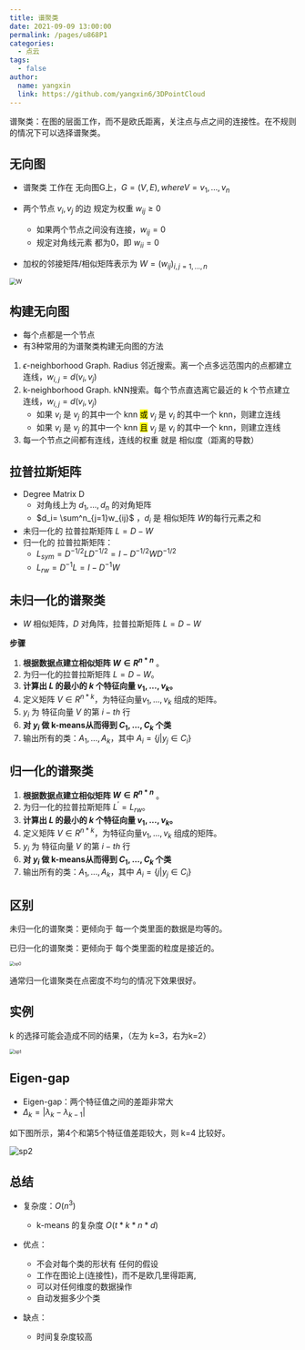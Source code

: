 ```yaml
---
title: 谱聚类
date: 2021-09-09 13:00:00
permalink: /pages/u868P1
categories: 
  - 点云
tags: 
  - false
author: 
  name: yangxin
  link: https://github.com/yangxin6/3DPointCloud
---
```


谱聚类：在图的层面工作，而不是欧氏距离，关注点与点之间的连接性。在不规则的情况下可以选择谱聚类。



## 无向图

- 谱聚类 工作在 无向图G上，$G=(V,E), where V ={v_1,...,v_n}$

- 两个节点 $v_i,v_j$ 的边 规定为权重 $w_{ij} \geq 0$
  - 如果两个节点之间没有连接，$w_{ij} = 0$
  - 规定对角线元素 都为0，即 $w_{ii}=0$
- 加权的邻接矩阵/相似矩阵表示为 $W = (w_{ij})_{i,j=1,...,n}$

<img src="https://cdn.jsdelivr.net/gh/yangxin6/img-hosting@master/images/W.5lyhzkh06r40.png" alt="W" style="zoom:73%;" />

## 构建无向图

- 每个点都是一个节点
-  有3种常用的为谱聚类构建无向图的方法
  1. $\epsilon$-neighborhood Graph. Radius 邻近搜索。离一个点多远范围内的点都建立连线，$w_{i,j}=d(v_i,v_j)$
  2. k-neighborhood Graph. kNN搜索。每个节点直选离它最近的 k 个节点建立连线，$w_{i,j}=d(v_i,v_j)$
     - 如果 $v_i$ 是 $v_j$ 的其中一个 knn <mark>或</mark>  $v_j$ 是 $v_i$ 的其中一个 knn，则建立连线
     -  如果 $v_i$ 是 $v_j$ 的其中一个 knn <mark>且</mark>  $v_j$ 是 $v_i$ 的其中一个 knn，则建立连线
  3. 每一个节点之间都有连线，连线的权重 就是 相似度（距离的导数）



## 拉普拉斯矩阵

- Degree Matrix D
  - 对角线上为 $d_1,...,d_n$ 的对角矩阵
  - $d_i= \sum^n_{j=1}w_{ij}$ ，$d_i$ 是 相似矩阵 $W$的每行元素之和
-  未归一化的 拉普拉斯矩阵 $L = D - W$
- 归一化的 拉普拉斯矩阵：
  - $L_{sym} = D^{-1/2}LD^{-1/2} = I - D^{-1/2}WD^{-1/2}$
  - $L_{rw} = D^{-1}L = I - D^{-1}W$



## 未归一化的谱聚类

- $W$ 相似矩阵，$D$ 对角阵，拉普拉斯矩阵 $L = D-W$

**步骤**

1. **根据数据点建立相似矩阵 $W \in R^{n*n}$** 。
2. 为归一化的拉普拉斯矩阵 $L = D - W$。
3. **计算出 $L$ 的最小的 $k$ 个特征向量 $v_1,...,v_k$。**
4. 定义矩阵 $V \in R^{n*k}$，为特征向量$v_1,...,v_k$ 组成的矩阵。
5. $y_i$ 为 特征向量 $V$ 的第 $i-th$ 行
6. **对 $y_i$ 做 k-means从而得到 $C_1,...,C_k$ 个类**
7. 输出所有的类：$A_1,...,A_k$，其中 $A_i = \{j|y_j \in C_i\}$





## 归一化的谱聚类



1. **根据数据点建立相似矩阵 $W \in R^{n*n}$** 。
2. 为归一化的拉普拉斯矩阵 $L^{'} = L_{rw}$。
3. **计算出 $L$ 的最小的 $k$ 个特征向量 $v_1,...,v_k$。**
4. 定义矩阵 $V \in R^{n*k}$，为特征向量$v_1,...,v_k$ 组成的矩阵。
5. $y_i$ 为 特征向量 $V$ 的第 $i-th$ 行
6. **对 $y_i$ 做 k-means从而得到 $C_1,...,C_k$ 个类**
7. 输出所有的类：$A_1,...,A_k$，其中 $A_i = \{j|y_j \in C_i\}$



## 区别

未归一化的谱聚类：更倾向于 每一个类里面的数据是均等的。

已归一化的谱聚类：更倾向于 每个类里面的粒度是接近的。

<img src="https://cdn.jsdelivr.net/gh/yangxin6/img-hosting@master/images/sp0.3zuxdrnd2sg0.png" alt="sp0" style="zoom:50%;" />

通常归一化谱聚类在点密度不均匀的情况下效果很好。

## 实例

k 的选择可能会造成不同的结果，（左为 k=3，右为k=2）

<img src="https://cdn.jsdelivr.net/gh/yangxin6/img-hosting@master/images/sp1.2jty0q0w1020.jpg" alt="sp1" style="zoom:56%;" />

## Eigen-gap

- Eigen-gap：两个特征值之间的差距非常大
- $\Delta_k = |\lambda_k - \lambda_{k-1}|$

如下图所示，第4个和第5个特征值差距较大，则 k=4 比较好。

![sp2](https://cdn.jsdelivr.net/gh/yangxin6/img-hosting@master/images/sp2.3ca9ks9lbug0.jpg)

## 总结

- 复杂度：$O(n^3)$
  - k-means 的复杂度 $O(t * k * n * d)$
- 优点：
  - 不会对每个类的形状有 任何的假设
  - 工作在图论上(连接性)，而不是欧几里得距离,
  - 可以对任何维度的数据操作
  - 自动发掘多少个类

- 缺点：
  - 时间复杂度较高



